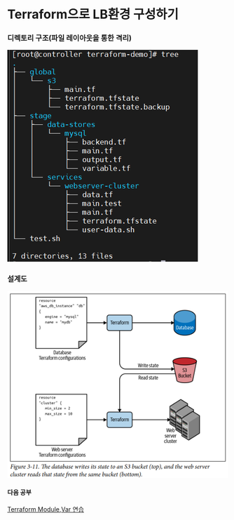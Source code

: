# Terraform으로 LB환경 구성하기

### 디렉토리 구조(파일 레이아웃을 통한 격리)

![alt text](img/dir-structure.png)

### 설계도

![alt text](img/img.png)

#### 다음 공부
[Terraform Module,Var 연습](https://github.com/DUDINGDDI/terraform-module)

